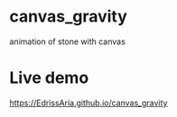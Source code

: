 # canvas_gravity
animation of stone with canvas 
# Live demo
https://EdrissAria.github.io/canvas_gravity
